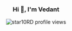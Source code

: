 <p align="center">
  <h3 align="center">Hi 👋, I'm Vedant</h3>
</p>

<!--
**star10RD/star10RD** is a ✨ _special_ ✨ repository because its `README.md` (this file) appears on your GitHub profile.

Here are some ideas to get you started:

- 🔭 I’m currently working on ...
- 🌱 I’m currently learning ...
- 👯 I’m looking to collaborate on ...
- 🤔 I’m looking for help with ...
- 💬 Ask me about ...
- 📫 How to reach me: ...
- 😄 Pronouns: ...
- ⚡ Fun fact: ...
-->
<p align="center"> 
  <img align="center" src="https://hit.yhype.me/github/profile?user_id=58112601" alt="star10RD profile views"/>
</p>
